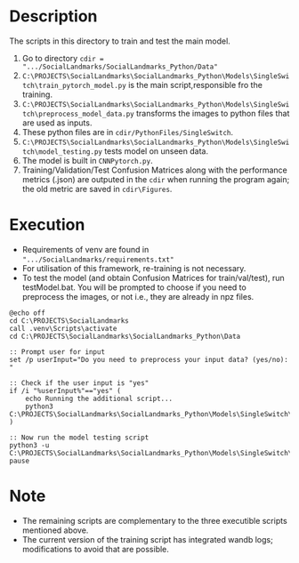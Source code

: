 
# Description
The scripts in this directory to train and test the main model. 
1. Go to directory `cdir = ".../SocialLandmarks/SocialLandmarks_Python/Data"`
2. `C:\PROJECTS\SocialLandmarks\SocialLandmarks_Python\Models\SingleSwitch\train_pytorch_model.py` is the main script,responsible fro the training. 
3. `C:\PROJECTS\SocialLandmarks\SocialLandmarks_Python\Models\SingleSwitch\preprocess_model_data.py` transforms the images to python files that are used as inputs.
4. These python files are in `cdir/PythonFiles/SingleSwitch`.
5. `C:\PROJECTS\SocialLandmarks\SocialLandmarks_Python\Models\SingleSwitch\model_testing.py` tests model on unseen data.
6. The model is built in `CNNPytorch.py`.
7. Training/Validation/Test Confusion Matrices along with the performance metrics (.json) are outputed in the `cdir` when running the program again; the old metric are saved in `cdir\Figures`.

# Execution
- Requirements of venv are found in `".../SocialLandmarks/requirements.txt"`
- For utilisation of this framework, re-training is not necessary.
- To test the model (and obtain Confusion Matrices for train/val/test), run testModel.bat. You will be prompted to choose if you need to preprocess the images, or not i.e., they are already in npz files.
```
@echo off
cd C:\PROJECTS\SocialLandmarks
call .venv\Scripts\activate
cd C:\PROJECTS\SocialLandmarks\SocialLandmarks_Python\Data

:: Prompt user for input
set /p userInput="Do you need to preprocess your input data? (yes/no): "

:: Check if the user input is "yes"
if /i "%userInput%"=="yes" (
    echo Running the additional script...
    python3 C:\PROJECTS\SocialLandmarks\SocialLandmarks_Python\Models\SingleSwitch\preprocess_model_data.py
)

:: Now run the model testing script
python3 -u C:\PROJECTS\SocialLandmarks\SocialLandmarks_Python\Models\SingleSwitch\model_testing.py
pause

```

# Note
- The remaining scripts are complementary to the three executible scripts mentioned above. 
- The current version of the training script has integrated wandb logs; modifications to avoid that are possible.  